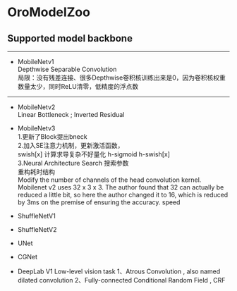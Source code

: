 # OroModelZoo


## Supported model backbone
***
+ MobileNetv1  
  Depthwise Separable Convolution  
  局限：没有残差连接、很多Depthwise卷积核训练出来是0，因为卷积核权重数量太少，同时ReLU清零，低精度的浮点数  
***
+ MobileNetv2  
    Linear Bottleneck ; Inverted Residual  
  
+ MobileNetv3  
    1.更新了Block提出bneck  
    2.加入SE注意力机制，更新激活函数，  
    swish[x] 计算求导复杂不好量化
    h-sigmoid 
    h-swish[x]  
    3.Neural Architecture Search 搜索参数  
    重构耗时结构  
    Modify the number of channels of the head convolution kernel. Mobilenet v2 uses 32 x 3 x 3. The author found that 32 can actually be reduced a little bit, so here the author changed it to 16, which is reduced by 3ms on the premise of ensuring the accuracy. speed

+ ShuffleNetV1

+ ShuffleNetV2

+ UNet

+ CGNet

+ DeepLab V1
  Low-level vision task
  1、Atrous Convolution , also named dilated convolution
  2、Fully-connected Conditional Random Field , CRF